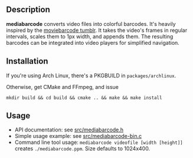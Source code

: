 Description
-----------

**mediabarcode** converts video files into colorful barcodes. It's heavily inspired by the [moviebarcode tumblr](http://moviebarcode.tumblr.com/movie-index). It takes the video's frames in regular intervals, scales them to 1px width, and appends them. The resulting barcodes can be integrated into video players for simplified navigation.

Installation
------------

If you're using Arch Linux, there's a PKGBUILD in `packages/archlinux`.

Otherwise, get CMake and FFmpeg, and issue

    mkdir build && cd build && cmake .. && make && make install

Usage
-----

- API documentation: see [src/mediabarcode.h](src/mediabarcode.h)
- Simple usage example: see [src/mediabarcode-bin.c](src/mediabarcode-bin.c)
- Command line tool usage: `mediabarcode videofile [width [height]]` creates `./mediabarcode.ppm`. Size defaults to 1024x400.
